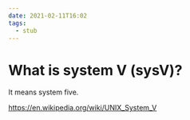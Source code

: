 ```yaml
---
date: 2021-02-11T16:02
tags: 
  - stub
---
```


# What is system V (sysV)?

It means system five.

https://en.wikipedia.org/wiki/UNIX_System_V
